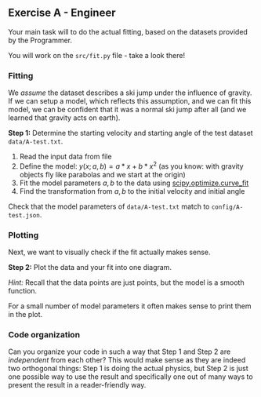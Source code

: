 ## Exercise A - Engineer

Your main task will to do the actual fitting, based on the datasets provided
by the Programmer.

You will work on the `src/fit.py` file - take a look there!

### Fitting

We _assume_ the dataset describes a ski jump under the influence of gravity.
If we can setup a model, which reflects this assumption, and we can fit this model,
we can be confident that it was a normal ski jump after all (and we learned that
gravity acts on earth).

**Step 1:** Determine the starting velocity and starting angle of the test dataset `data/A-test.txt`.

1. Read the input data from file
1. Define the model: $y(x;a,b) = a*x + b*x^2$ (as you know: with gravity objects fly like parabolas and we start at the origin)
1. Fit the model parameters $a,b$ to the data using
   [scipy.optimize.curve_fit](https://docs.scipy.org/doc/scipy/reference/generated/scipy.optimize.curve_fit.html#curve-fit)
1. Find the transformation from $a,b$ to the initial velocity and initial angle

Check that the model parameters of `data/A-test.txt` match to `config/A-test.json`.

### Plotting

Next, we want to visually check if the fit actually makes sense.

**Step 2:** Plot the data and your fit into one diagram.

_Hint:_ Recall that the data points are just points, but the model is a smooth function.

For a small number of model parameters it often makes sense to print them in the plot.

### Code organization

Can you organize your code in such a way that Step 1 and Step 2 are _independent_ from each other?
This would make sense as they are indeed two orthogonal things: Step 1 is doing the actual physics,
but Step 2 is just one possible way to use the result and specifically one out of many ways to present
the result in a reader-friendly way.
